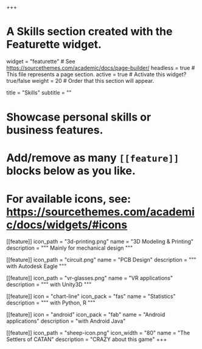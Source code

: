 +++
# A Skills section created with the Featurette widget.
widget = "featurette"  # See https://sourcethemes.com/academic/docs/page-builder/
headless = true  # This file represents a page section.
active = true  # Activate this widget? true/false
weight = 20  # Order that this section will appear.

title = "Skills"
subtitle = ""

# Showcase personal skills or business features.
# 
# Add/remove as many `[[feature]]` blocks below as you like.
# 
# For available icons, see: https://sourcethemes.com/academic/docs/widgets/#icons

[[feature]]
  icon_path = "3d-printing.png"
  name = "3D Modeling & Printing"
  description = """
  Mainly for mechanical design
  """

[[feature]]
icon_path = "circuit.png"
name = "PCB Design"
description = """ 
with Autodesk Eagle
"""

[[feature]]
icon_path = "vr-glasses.png"
name = "VR applications"
description = """
with Unity3D
"""

[[feature]]
  icon = "chart-line"
  icon_pack = "fas"
  name = "Statistics"
  description = """
  with Python, R
  """

[[feature]]
  icon = "android"
  icon_pack = "fab"
  name = "Android applications"
  description = "with Android Java"

[[feature]]
  icon_path = "sheep-icon.png"
  icon_width = "80"
  name = "The Settlers of CATAN"
  description = "CRAZY about this game"
+++
